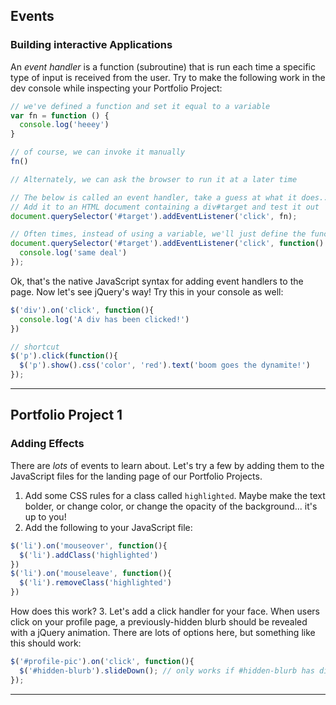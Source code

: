 ## Events
### Building interactive Applications

An _event handler_ is a function (subroutine) that is run each time a specific type of input is received from the user. Try to make the following work in the dev console while inspecting your Portfolio Project:

```javascript
// we've defined a function and set it equal to a variable
var fn = function () {
  console.log('heeey')
}

// of course, we can invoke it manually
fn()

// Alternately, we can ask the browser to run it at a later time

// The below is called an event handler, take a guess at what it does...
// Add it to an HTML document containing a div#target and test it out
document.querySelector('#target').addEventListener('click', fn);

// Often times, instead of using a variable, we'll just define the function inline
document.querySelector('#target').addEventListener('click', function() {
  console.log('same deal')
});
```

Ok, that's the native JavaScript syntax for adding event handlers to the page. Now let's see jQuery's way! Try this in your console as well:

```javascript
$('div').on('click', function(){
  console.log('A div has been clicked!')
})

// shortcut
$('p').click(function(){
  $('p').show().css('color', 'red').text('boom goes the dynamite!')
});
```

---

## Portfolio Project 1
### Adding Effects

There are _lots_ of events to learn about. Let's try a few by adding them to the JavaScript files for the landing page of our Portfolio Projects.

1. Add some CSS rules for a class called `highlighted`. Maybe make the text bolder, or change color, or change the opacity of the background... it's up to you!
2. Add the following to your JavaScript file:

```javascript
$('li').on('mouseover', function(){
  $('li').addClass('highlighted')
})
$('li').on('mouseleave', function(){
  $('li').removeClass('highlighted')
})
```

How does this work?
3. Let's add a click handler for your face. When users click on your profile page, a previously-hidden blurb should be revealed with a jQuery animation. There are lots of options here, but something like this should work:

```javascript
$('#profile-pic').on('click', function(){
  $('#hidden-blurb').slideDown(); // only works if #hidden-blurb has display:none; in its CSS
});
```

---

